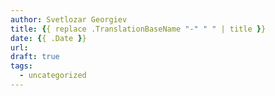 ```yaml
---
author: Svetlozar Georgiev
title: {{ replace .TranslationBaseName "-" " " | title }}
date: {{ .Date }}
url:
draft: true
tags:
  - uncategorized
---
```

